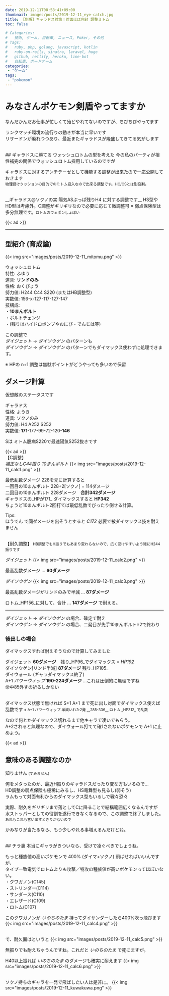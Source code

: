 ```yaml
---
date: 2019-12-11T08:58:41+09:00
thumbnail: images/posts/2019-12-11_eye-catch.jpg
title: 【剣盾】ギャラドス対策！対面ほぼ完封 調整ミトム
toc: false

# Categories:
#   技術, ゲーム, 自転車, ニュース, Poker, その他
# Tags:
#   ruby, php, golang, javascript, kotlin
#   ruby-on-rails, sinatra, laravel, hugo
#   github, netlify, heroku, line-bot
#   自転車, ボードゲーム
categories:
 - "ゲーム"
tags:
 - "pokemon"
---
```


# みなさんポケモン剣盾やってますか
なんだかんだお仕事が忙しくて殆どやれてないのですが、ちびちびやってます

ランクマッチ環境の流行りの動きが本当に早いです  
リザードンが廃れつつあり、最近またギャラドスが隆盛してきてる気がします

<br>
## ギャラドスに勝てる ウォッシュロトムの型を考えた
今の私のパーティが相性補完の関係でウォッシュロトム採用しているのですが  

キャラドスに対するアンチテーゼとして機能する調整が出来たので一応公開しておきます  
<small>物理受けクッションの目的でのミトム投入なので出来る調整です。HC/CSとは別役割。</small>  

<br>
__ギャラドス@ソクノの実 陽気ASぶっぱ残りH4 に対する調整です__  
HS型やHD型は考慮外。C調整がギリギリなので必要に応じて微調整可  
※ 弱点保険型は多分無理です。<small>ロトムのウェポンしょぼい</small>

{{< ad >}}
<br>
* * *

## 型紹介 (育成論)

{{< img src="images/posts/2019-12-11_mitomu.png" >}}

ウォッシュロトム  
特性: ふゆう  
道具: __リンドのみ__  
性格: おくびょう  
努力値: H244 C44 S220 (またはHB調整型)  
実数値: 156-x-127-117-127-147  
技構成:  
・__10まんボルト__  
・ボルトチェンジ  
・(残りはハイドロポンプやおにび・でんじは等)

この調整で  
_ダイジェット → ダイソウゲン_ のパターンも  
_ダイソウゲン → ダイソウゲン_ のパターンでもダイマックス使わずに処理できます。

※ HPの n+1 調整は無駄ポイントがどうやっても多いので保留


## ダメージ計算
仮想敵のステータスです

ギャラドス  
性格: ようき  
道具: ソクノのみ  
努力値: H4 A252 S252  
実数値: __171__-177-99-72-120-__146__

Sは ミトム臆病S220で最速陽気S252抜きです

{{< ad >}}
<br>
【C調整】  
_補正なしC44振り 10まんボルト_
{{< img src="images/posts/2019-12-11_calc1.png" >}}

最低乱数ダメージ 228を元に計算すると  
一回目の10まんボルト 228÷2[ソクノ] = 114ダメージ  
二回目の10まんボルト 228ダメージ　__合計342ダメージ__  
ギャラドスの_HPが171_ ダイマックスすると __HP342__  
ちょうど10まんボルト2回打てば最低乱数でぴったり倒せる計算。

Tips:  
ほうでん で同ダメージを出そうとすると _C172_ 必要で被ダイマックス技を耐えません

<br>
【耐久調整】  
<small>HB調整でもH振りでもあまり変わらないので、広く受けやすいよう雑にH244振りです</small>  

_ダイジェット_
{{< img src="images/posts/2019-12-11_calc2.png" >}}

最高乱数ダメージ ... __60ダメージ__  

_ダイソウゲン_
{{< img src="images/posts/2019-12-11_calc3.png" >}}

最高乱数ダメージがリンドのみで半減 ... __87ダメージ__

ロトム_HP156_に対して、合計 ... __147ダメージ__ で耐える。

* * *
_ダイジェット → ダイソウゲン_ の場合、確定で耐え  
_ダイソウゲン → ダイソウゲン_ の場合、二発目が先手10まんボルト×2で終わり  

### 後出しの場合
ダイマックスすれば耐えそうなので計算してみました

ダイジェット __60ダメージ__　残り_HP96_でダイマックス = _HP192_  
ダイソウゲン[リンド半減] __87ダメージ__ 残り_HP105_  
ダイウォール (ギャラダイマックス終了)  
A+1 _パワーウィップ_ __190-224ダメージ__ ...これは圧倒的に無理ですね  
命中85外すの祈るしかない

<br>
ダイマックス状態で無ければ S+1 A+1 まで死に出し対面でダイマックス使えば乱数です  
<small>※ A+1 パワーウィップ 半減いれた2発 __285-336__ ロトム _HP312_ で乱数</small>

なので何とかダイマックス切れるまで他キャラで凌いでもらう。  
A+2されると無理なので、ダイウォール打てて確1されないポケモンで A+1 に止めよう。  

{{< ad >}}

## 意味のある調整なのか

知りません <small>(すみません)</small>

何をメタったのか、最近H振りのギャラドスだったり変な方もいるので…  
HD調整の弱点保険も極稀にみるし、HS竜舞型も見るし(弱そう)  
ラムもって対面有利からのダイマックス型もいるしで戦々恐々  

実際、耐久をギリギリまで落としてCに降ることで結構範囲広くなるんですが  
水ストッパーとしての役割を遂行できなくなるので、この調整で終了しました。  
<small>あれもこれも言い出すときりがないので</small>

かみなりが当たるなら、もう少しやれる事増えるんだけどね。  

<br>
## チラ裏
本当にギャラがきついなら、受けで凌ぐべきでしょうね。

もっと種族値の高いポケモンで 400% (ダイマ+ソクノ) 飛ばせればいいんですが、  
タイプ一致電気でロトムよりも攻撃／特攻の種族値が高いポケモンってほぼいない。  
・クワガノン(C145)  
・ストリンダー(C114)  
・サンダース(C110)  
・エレザード(C109)  
・ロトム(C107)

このクワガノンが _いのちのたま_ 持ってダイサンダーしたら400%吹っ飛びます
{{< img src="images/posts/2019-12-11_calc4.png" >}}

<br>
で、耐久面はというと  
{{< img src="images/posts/2019-12-11_calc5.png" >}}

無振りでも耐えちゃうんですね。これだと _いのちのたま_ で死にますが。

H40以上振れば _いのちのたま_ のダメージも確実に耐えます
{{< img src="images/posts/2019-12-11_calc6.png" >}}

<br>
ソクノ持ちのギャラを一発で飛ばしたい人は是非に。
{{< img src="images/posts/2019-12-11_kuwakuwa.png" >}}

